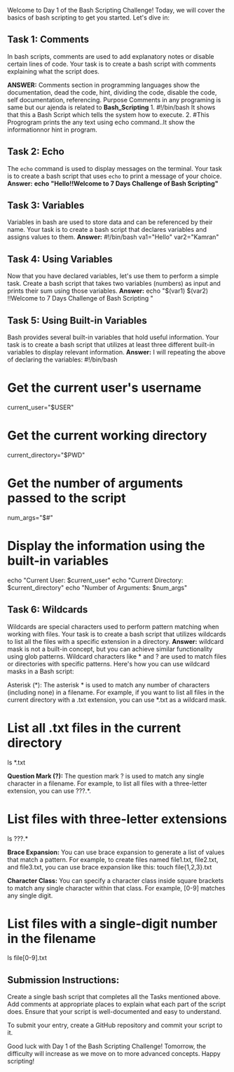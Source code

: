 Welcome to Day 1 of the Bash Scripting Challenge! Today, we will cover the basics of bash scripting to get you started. Let's dive in:

## Task 1: Comments

In bash scripts, comments are used to add explanatory notes or disable certain lines of code. Your task is to create a bash script with comments explaining what the script does.

**ANSWER:** Comments section in programming languages show the documentation, dead the code, hint, dividing the code, disable the code, self documentation, referencing. Purpose Comments in any programing is same but our ajenda is related to **Bash_Scripting**
        1. #!/bin/bash It shows that this a Bash Script which tells the system how to execute.
        2. #This Progrogram prints the any text using echo command..It show the informationnor hint in program.

## Task 2: Echo

The `echo` command is used to display messages on the terminal. Your task is to create a bash script that uses `echo` to print a message of your choice.
**Answer:** **echo** **"**Hello!!Welcome to 7 Days Challenge of Bash Scripting**"**

## Task 3: Variables

Variables in bash are used to store data and can be referenced by their name. Your task is to create a bash script that declares variables and assigns values to them.
**Answer:** 
#!/bin/bash
va1="Hello"
var2="Kamran"

## Task 4: Using Variables

Now that you have declared variables, let's use them to perform a simple task. Create a bash script that takes two variables (numbers) as input and prints their sum using those variables.
**Answer:**
echo "$(var1) $(var2) !!Welcome to 7 Days Challenge of Bash Scripting "

## Task 5: Using Built-in Variables

Bash provides several built-in variables that hold useful information. Your task is to create a bash script that utilizes at least three different built-in variables to display relevant information.
**Answer:**
I will repeating the above of declaring the variables:
#!/bin/bash
# Get the current user's username
current_user="$USER"
# Get the current working directory
current_directory="$PWD"
# Get the number of arguments passed to the script
num_args="$#"
# Display the information using the built-in variables
echo "Current User: $current_user"
echo "Current Directory: $current_directory"
echo "Number of Arguments: $num_args"


## Task 6: Wildcards

Wildcards are special characters used to perform pattern matching when working with files. Your task is to create a bash script that utilizes wildcards to list all the files with a specific extension in a directory.
**Answer:**
wildcard mask is not a built-in concept, but you can achieve similar functionality using glob patterns. Wildcard characters like * and ? are used to match files or directories with specific patterns. Here's how you can use wildcard masks in a Bash script:

Asterisk (*): The asterisk * is used to match any number of characters (including none) in a filename. For example, if you want to list all files in the current directory with a .txt extension, you can use *.txt as a wildcard mask.
# List all .txt files in the current directory
ls *.txt

**Question Mark (?):** The question mark ? is used to match any single character in a filename. For example, to list all files with a three-letter extension, you can use ???.*.
# List files with three-letter extensions
ls ???.*

**Brace Expansion:** You can use brace expansion to generate a list of values that match a pattern. For example, to create files named file1.txt, file2.txt, and file3.txt, you can use brace expansion like this:
touch file{1,2,3}.txt

**Character Class:** You can specify a character class inside square brackets to match any single character within that class. For example, [0-9] matches any single digit.
# List files with a single-digit number in the filename
ls file[0-9].txt

## Submission Instructions:

Create a single bash script that completes all the Tasks mentioned above. Add comments at appropriate places to explain what each part of the script does. Ensure that your script is well-documented and easy to understand.

To submit your entry, create a GitHub repository and commit your script to it.

Good luck with Day 1 of the Bash Scripting Challenge! Tomorrow, the difficulty will increase as we move on to more advanced concepts. Happy scripting!
